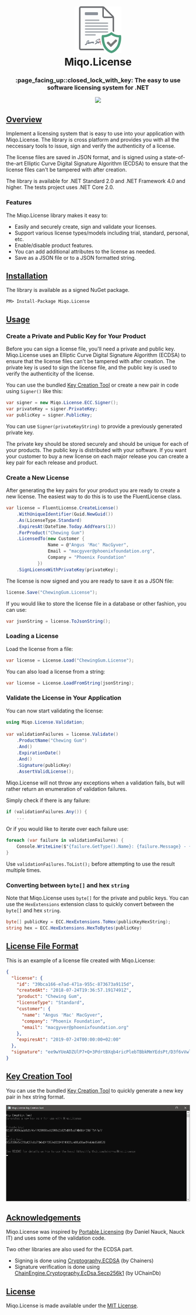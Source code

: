 <h1 align="center">
  <br>
  <img src ="./.github/miqo.license.png" width="128" height="128"/>
  <br>
  Miqo.License
  <br>
</h1>
<h3 align="center">
	:page_facing_up::closed_lock_with_key: The easy to use software licensing system for .NET
</h3>
<p align="center">
<img src="https://ci.appveyor.com/api/projects/status/github/miqo-no/Miqo.License?branch=master&svg=true"/>
</p>

## [Overview](#overview)

Implement a licensing system that is easy to use into your application with Miqo.License. The library is cross platform and provides you with all the neccessary tools to issue, sign and verify the authenticity of a license.

The license files are saved in JSON format, and is signed using a state-of-the-art Elliptic Curve Digital Signature Algorithm (ECDSA) to ensure that the license files can't be tampered with after creation.

The library is available for .NET Standard 2.0 and .NET Framework 4.0 and higher. The tests project uses .NET Core 2.0.

### Features

The Miqo.License library makes it easy to:

* Easily and securely create, sign and validate your licenses.
* Support various license types/models including trial, standard, personal, etc.
* Enable/disable product features.
* You can add additional attributes to the license as needed.
* Save as a JSON file or to a JSON formatted string.

## [Installation](#installation)

The library is available as a signed NuGet package.

```
PM> Install-Package Miqo.License
```

## [Usage](#usage)

### Create a Private and Public Key for Your Product

Before you can sign a license file, you'll need a private and public key. Miqo.License uses an Elliptic Curve Digital Signature Algorithm (ECDSA) to ensure that the license files can't be tampered with after creation. The private key is used to sign the license file, and the public key is used to verify the authenticity of the license.

You can use the bundled [Key Creation Tool](#key-creation-tool) or create a new pair in code using ```Signer()``` like this:

```csharp
var signer = new Miqo.License.ECC.Signer();
var privateKey = signer.PrivateKey;
var publicKey = signer.PublicKey;
```

You can use ```Signer(privateKeyString)``` to provide a previously generated private key.

The private key should be stored securely and should be unique for each of your products. The public key is distributed with your software. If you want your customer to buy a new license on each major release you can create a key pair for each release and product.

### Create a New License

After generating the key pairs for your product you are ready to create a new license. The easiest way to do this is to use the FluentLicense class.

```csharp
var license = FluentLicense.CreateLicense()
	.WithUniqueIdentifier(Guid.NewGuid())
	.As(LicenseType.Standard)
	.ExpiresAt(DateTime.Today.AddYears(1))
	.ForProduct("Chewing Gum")
	.LicensedTo(new Customer {
				Name = @"Angus 'Mac' MacGyver",
				Email = "macgyver@phoenixfoundation.org",
				Company = "Phoenix Foundation"
			})
	.SignLicenseWithPrivateKey(privateKey);
```

The license is now signed and you are ready to save it as a JSON file:

```csharp
license.Save("ChewingGum.License");
```

If you would like to store the license file in a database or other fashion, you can use:

```csharp
var jsonString = license.ToJsonString();
```

### Loading a License

Load the license from a file:

```csharp
var license = License.Load("ChewingGum.License");
```

You can also load a license from a string:

```csharp
var license = License.LoadFromString(jsonString);
```

### Validate the License in Your Application

You can now start validating the license:

```csharp
using Miqo.License.Validation;

var validationFailures = license.Validate()
	.ProductName("Chewing Gum")
	.And()
	.ExpirationDate()
	.And()
	.Signature(publicKey)
	.AssertValidLicense();
```

Miqo.License will not throw any exceptions when a validation fails, but will rather return an enumeration of validation failures.

Simply check if there is any failure:

```csharp
if (validationFailures.Any()) {
	...
```

Or if you would like to iterate over each failure use:

```csharp
foreach (var failure in validationFailures) {
	Console.WriteLine($"{failure.GetType().Name}: {failure.Message} - {failure.HowToResolve}");
}
```

Use ```validationFailures.ToList();``` before attempting to use the result multiple times.

### Converting between ```byte[]``` and hex ```string```

Note that Miqo.License uses ```byte[]``` for the private and public keys. You can use the ```HexExtensions``` extension class to quickly convert between the ```byte[]``` and hex ```string```.

```csharp
byte[] publicKey = ECC.HexExtensions.ToHex(publicKeyHexString);
string hex = ECC.HexExtensions.HexToBytes(publicKey)
```

## [License File Format](#license-file-format)

This is an example of a license file created with Miqo.License:

```json
{
  "license": {
    "id": "39bca166-e7ad-471a-955c-873673a9115d",
    "createdAt": "2018-07-24T19:36:57.1917491Z",
    "product": "Chewing Gum",
    "licenseType": "Standard",
    "customer": {
      "name": "Angus 'Mac' MacGyver",
      "company": "Phoenix Foundation",
      "email": "macgyver@phoenixfoundation.org"
    },
    "expiresAt": "2019-07-24T00:00:00+02:00"
  },
  "signature": "ee9wYUeADZUlP7+Q+3PdrtBXqb4ricPlebTBbkMmYEdsPt/D3f6vVwlKQ4jrN1pGECaCTmljMOWWfDUNknLGdA=="
}
```

## [Key Creation Tool](#key-creation-tool)

You can use the bundled [Key Creation Tool](./Miqo.License.CreateKeys) to quickly generate a new key pair in hex string format.

![Key Creation Tool](./.github/createkeys.png)

## [Acknowledgements](#acknowledgements)

Miqo.License was inspired by [Portable.Licensing](https://github.com/dnauck/Portable.Licensing) (by Daniel Nauck, Nauck IT) and uses some of the validation code.

Two other libraries are also used for the ECDSA part.

* Signing is done using [Cryptography.ECDSA](https://github.com/Chainers/Cryptography.ECDSA) (by Chainers)
* Signature verification is done using [ChainEngine.Cryptography.EcDsa.Secp256k1](https://github.com/uchaindb/Cryptography.EcDsa.Secp256k1) (by UChainDb)

## [License](#license)

Miqo.License is made available under the [MIT License](LICENSE).
